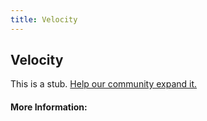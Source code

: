 ```yaml
---
title: Velocity
---
```


## Velocity

This is a stub. [Help our community expand it.](https://github.com/freeCodeCamp/guide-articles/tree/master/articles/Agile/Velocity/index.md)

<!-- The article goes here, in GitHub-flavored Markdown. Feel free to add YouTube videos, images, and CodePen/JSBin embeds  -->

#### More Information:
<!-- Please add any articles you think might be helpful to read before writing the article -->


